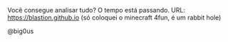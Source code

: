 Você consegue analisar tudo? O tempo está passando.
URL: https://blastion.github.io
(só coloquei o minecraft 4fun, é um rabbit hole)

@big0us

